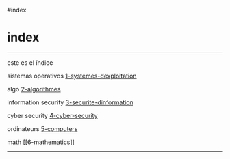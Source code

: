 #index
# index
---
este es el índice

sistemas operativos [1-systemes-dexploitation](1-systemes-dexploitation.md)

algo [2-algorithmes](2-algorithmes.md) 

information security [3-securite-dinformation](3-securite-dinformation.md)

cyber security [4-cyber-security](4-cyber-security.md)

ordinateurs [5-computers](5-computers.md)

math [[6-mathematics]]


---
